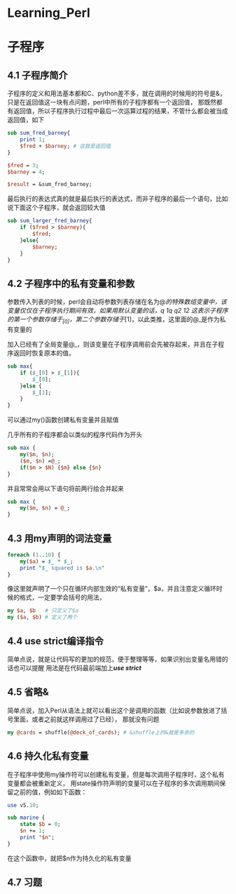 # Learning_Perl
# 子程序

## 4.1 子程序简介
子程序的定义和用法基本都和C、python差不多，就在调用的时候用的符号是&，只是在返回值这一块有点问题，perl中所有的子程序都有一个返回值，
那既然都有返回值，所以子程序执行过程中最后一次运算过程的结果，不管什么都会被当成返回值，如下
```perl
sub sum_fred_barney{
	print 1;
	$fred + $barney; # 这就是返回值
}

$fred = 3;
$barney = 4;

$result = &sum_fred_barney;
```
最后执行的表达式真的就是最后执行的表达式，而非子程序的最后一个语句，比如说下面这个子程序，就会返回较大值
```perl
sub sum_larger_fred_barney{
	if ($fred > $barney){
		$fred;
	}else{
		$barney;
	}
}
```

## 4.2 子程序中的私有变量和参数
参数传入列表的时候，perl会自动将参数列表存储在名为@_的特殊数组变量中，该变量仅仅在子程序执行期间有效，如果用默认变量的话，q	1q	q2	12
这表示子程序的第一个参数存储于$_[0]，第二个参数存储于$_[1]，以此类推，这里面的@_是作为私有变量的  

加入已经有了全局变量@_，则该变量在子程序调用前会先被存起来，并且在子程序返回时恢复原本的值。
```perl
sub max{
	if ($_[0] > $_[1]){
		$_[0];
	}else {
		$_[1];
	}
}
```

可以通过my()函数创建私有变量并且赋值

几乎所有的子程序都会以类似的程序代码作为开头
```perl
sub max {
	my($m, $n);
	($m, $n) =@_;
	if($m > $N) {$m} else {$n}
}
```

并且常常会用以下语句将前两行给合并起来
```perl
sub max {
	my($m, $n) = @_;
}

```

## 4.3 用my声明的词法变量
```perl
foreach (1..10) {
	my($a) = $_ * $_;
	print "$_ squared is $a.\n"
}
```
像这里就声明了一个只在循环内部生效的“私有变量”，$a，并且注意定义循环时候的格式，一定要学会括号的用法，
```perl
my $a, $b 	# 只定义了$a
my ($a, $b) # 定义了两个
```

## 4.4 use strict编译指令
简单点说，就是让代码写的更加的规范，便于整理等等，如果识别出变量名用错的话也可以提醒
用法是在代码最前端加上***use strict***

## 4.5 省略&
简单点说，加入Perl从语法上就可以看出这个是调用的函数（比如说参数放进了括号里面，或者之前就这样调用过了已经），
那就没有问题
```perl
my @cards = shuffle(@deck_of_cards); # &shuffle上的&就是多余的
```


## 4.6 持久化私有变量
在子程序中使用my操作符可以创建私有变量，但是每次调用子程序时，这个私有变量都会被重新定义，
用state操作符声明的变量可以在子程序的多次调用期间保留之前的值，例如如下函数：
```perl
use v5.10;

sub marine {
	state $b = 0;
	$n += 1;
	print "$n";
}
```
在这个函数中，就把$n作为持久化的私有变量

## 4.7 习题
